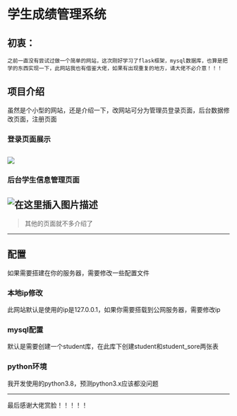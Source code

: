 # 学生成绩管理系统
## 初衷：
	之前一直没有尝试过做一个简单的网站，这次刚好学习了flask框架，mysql数据库，也算是把学的东西实现一下，此网站我也有借鉴大佬，如果有出现重复的地方，请大佬不必介意！！！
## 项目介绍
虽然是个小型的网站，还是介绍一下，改网站可分为管理员登录页面，后台数据修改页面，注册页面
### 登录页面展示
![](https://img-blog.csdnimg.cn/0d70f9173e4c4538957d0e4941f3fd0d.jpeg#pic_center)
---
### 后台学生信息管理页面
![在这里插入图片描述](https://img-blog.csdnimg.cn/ded4cd04f50a4ba29a40be8e2de5a09c.jpeg#pic_center)
---
> 其他的页面就不多介绍了
---
## 配置
如果需要搭建在你的服务器，需要修改一些配置文件
###  本地ip修改
此网站默认是使用的ip是127.0.0.1，如果你需要搭载到公网服务器，需要修改ip
### mysql配置
默认是需要创建一个student库，在此库下创建student和student_sore两张表
### python环境
我开发使用的python3.8，预测python3.x应该都没问题

---
最后感谢大佬赏脸！！！！！
